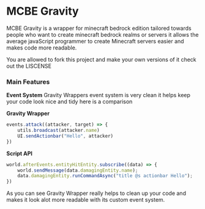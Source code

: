 # MCBE Gravity
MCBE Gravity is a wrapper for minecraft bedrock edition tailored towards people who want to create minecraft bedrock realms or servers it allows the average javaScript programmer to create Minecraft servers easier and makes code more readable.

You are allowed to fork this project and make your own versions of it check out the LISCENSE

### Main Features
**Event System**
Gravity Wrappers event system is very clean it helps keep your code look nice and tidy here is a comparison

**Gravity Wrapper**
```js
events.attack((attacker, target) => {
    utils.broadcast(attacker.name)
    UI.sendActionbar("Hello", attacker)
})
```

**Script API**
```js
world.afterEvents.entityHitEntity.subscribe((data) => {
    world.sendMessage(data.damagingEntity.name);
    data.damagingEntity.runCommandAsync("title @s actionbar Hello");
})
```
As you can see Gravity Wrapper really helps to clean up your code and makes it look alot more readable with its custom event system.
